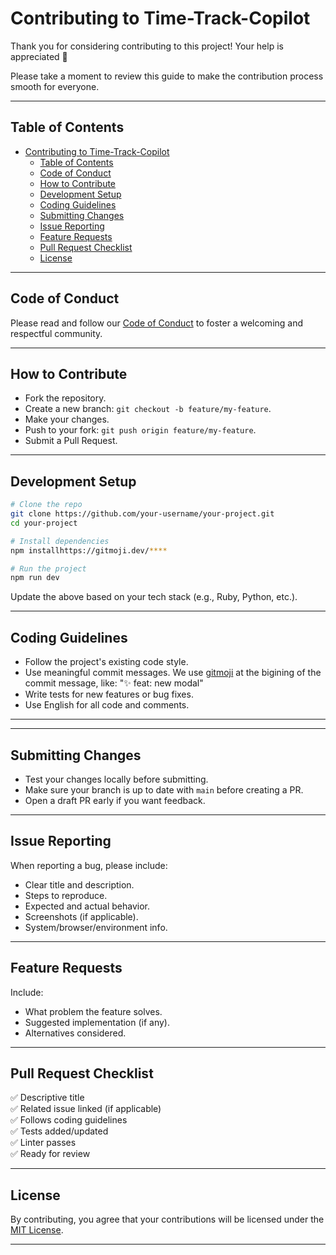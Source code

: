 # Contributing to Time-Track-Copilot

Thank you for considering contributing to this project! Your help is appreciated 🙌

Please take a moment to review this guide to make the contribution process smooth for everyone.

---

## Table of Contents

- [Contributing to Time-Track-Copilot](#contributing-to-time-track-copilot)
  - [Table of Contents](#table-of-contents)
  - [Code of Conduct](#code-of-conduct)
  - [How to Contribute](#how-to-contribute)
  - [Development Setup](#development-setup)
  - [Coding Guidelines](#coding-guidelines)
  - [Submitting Changes](#submitting-changes)
  - [Issue Reporting](#issue-reporting)
  - [Feature Requests](#feature-requests)
  - [Pull Request Checklist](#pull-request-checklist)
  - [License](#license)

---

## Code of Conduct

Please read and follow our [Code of Conduct](CODE_OF_CONDUCT.md) to foster a welcoming and respectful community.

---

## How to Contribute

- Fork the repository.
- Create a new branch: `git checkout -b feature/my-feature`.
- Make your changes.
- Push to your fork: `git push origin feature/my-feature`.
- Submit a Pull Request.

---

## Development Setup

```bash
# Clone the repo
git clone https://github.com/your-username/your-project.git
cd your-project

# Install dependencies
npm installhttps://gitmoji.dev/****

# Run the project
npm run dev
```

Update the above based on your tech stack (e.g., Ruby, Python, etc.).

---

## Coding Guidelines

- Follow the project's existing code style.
- Use meaningful commit messages. We use [gitmoji](https://gitmoji.dev/) at the bigining of the commit message, like: "✨ feat: new modal"
- Write tests for new features or bug fixes.
- Use English for all code and comments.
****
---

## Submitting Changes

- Test your changes locally before submitting.
- Make sure your branch is up to date with `main` before creating a PR.
- Open a draft PR early if you want feedback.

---

## Issue Reporting

When reporting a bug, please include:

- Clear title and description.
- Steps to reproduce.
- Expected and actual behavior.
- Screenshots (if applicable).
- System/browser/environment info.

---

## Feature Requests

Include:

- What problem the feature solves.
- Suggested implementation (if any).
- Alternatives considered.

---

## Pull Request Checklist

✅ Descriptive title  
✅ Related issue linked (if applicable)  
✅ Follows coding guidelines  
✅ Tests added/updated  
✅ Linter passes  
✅ Ready for review

---

## License

By contributing, you agree that your contributions will be licensed under the [MIT License](../LICENSE).

---
